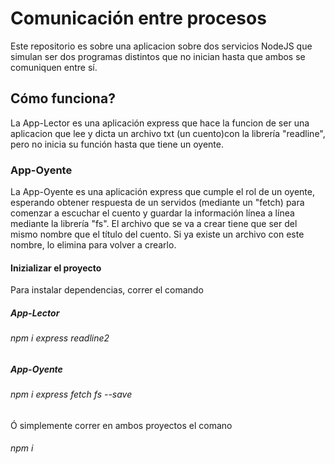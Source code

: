 # Comunicación entre procesos 

Este repositorio es sobre una aplicacion sobre dos servicios 
NodeJS que simulan ser dos programas distintos que no inician hasta
que ambos se comuniquen entre sí.

## Cómo funciona?

La App-Lector es una aplicación express que hace la funcion de ser una aplicacion que lee y
dicta un archivo txt (un cuento)con la librería "readline", pero no inicia su función 
hasta que tiene un oyente.

### App-Oyente

La App-Oyente es una aplicación express que cumple el rol de un oyente, esperando obtener respuesta de un servidos (mediante un "fetch) para comenzar a escuchar el cuento y guardar la información línea a línea mediante la librería "fs". El archivo que se va a crear tiene que ser del mismo nombre que el título del cuento. Si ya existe un archivo con este nombre, lo elimina para volver a crearlo.

#### Inizializar el proyecto
Para instalar dependencias, correr el comando

##### App-Lector
###### npm i express readline2

##### App-Oyente
###### npm i express fetch fs --save

Ó simplemente correr en ambos proyectos el comano

###### npm i